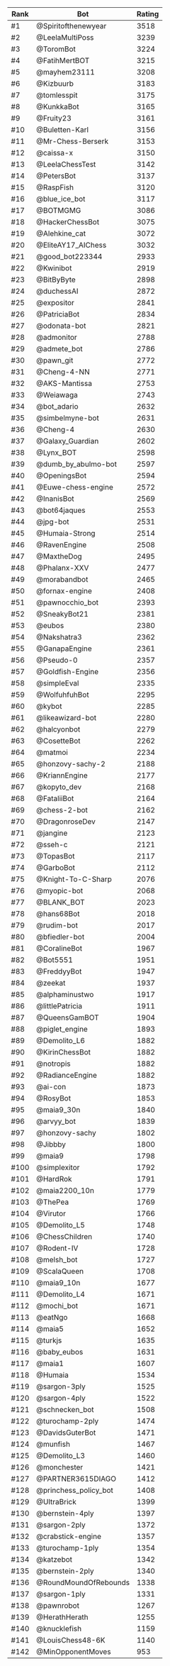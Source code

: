 Rank|Bot|Rating
---|---|---
#1|@Spiritofthenewyear|3518
#2|@LeelaMultiPoss|3239
#3|@ToromBot|3224
#4|@FatihMertBOT|3215
#5|@mayhem23111|3208
#6|@Kizbuurb|3183
#7|@tomlesspit|3175
#8|@KunkkaBot|3165
#9|@Fruity23|3161
#10|@Buletten-Karl|3156
#11|@Mr-Chess-Berserk|3153
#12|@caissa-x|3150
#13|@LeelaChessTest|3142
#14|@PetersBot|3137
#15|@RaspFish|3120
#16|@blue_ice_bot|3117
#17|@BOTMGMG|3086
#18|@HackerChessBot|3075
#19|@Alehkine_cat|3072
#20|@EliteAY17_AIChess|3032
#21|@good_bot223344|2933
#22|@Kwinibot|2919
#23|@BitByByte|2898
#24|@duchessAI|2872
#25|@expositor|2841
#26|@PatriciaBot|2834
#27|@odonata-bot|2821
#28|@admonitor|2788
#29|@admete_bot|2786
#30|@pawn_git|2772
#31|@Cheng-4-NN|2771
#32|@AKS-Mantissa|2753
#33|@Weiawaga|2743
#34|@bot_adario|2632
#35|@simbelmyne-bot|2631
#36|@Cheng-4|2630
#37|@Galaxy_Guardian|2602
#38|@Lynx_BOT|2598
#39|@dumb_by_abulmo-bot|2597
#40|@OpeningsBot|2594
#41|@Euwe-chess-engine|2572
#42|@InanisBot|2569
#43|@bot64jaques|2553
#44|@jpg-bot|2531
#45|@Humaia-Strong|2514
#46|@RavenEngine|2508
#47|@MaxtheDog|2495
#48|@Phalanx-XXV|2477
#49|@morabandbot|2465
#50|@fornax-engine|2408
#51|@pawnocchio_bot|2393
#52|@SneakyBot21|2381
#53|@eubos|2380
#54|@Nakshatra3|2362
#55|@GanapaEngine|2361
#56|@Pseudo-0|2357
#57|@Goldfish-Engine|2356
#58|@simpleEval|2335
#59|@WolfuhfuhBot|2295
#60|@kybot|2285
#61|@likeawizard-bot|2280
#62|@halcyonbot|2279
#63|@CosetteBot|2262
#64|@matmoi|2234
#65|@honzovy-sachy-2|2188
#66|@KriannEngine|2177
#67|@kopyto_dev|2168
#68|@FataliiBot|2164
#69|@chess-2-bot|2162
#70|@DragonroseDev|2147
#71|@jangine|2123
#72|@sseh-c|2121
#73|@TopasBot|2117
#74|@GarboBot|2112
#75|@Knight-To-C-Sharp|2076
#76|@myopic-bot|2068
#77|@BLANK_BOT|2023
#78|@hans68Bot|2018
#79|@rudim-bot|2017
#80|@bfiedler-bot|2004
#81|@CoralineBot|1967
#82|@Bot5551|1951
#83|@FreddyyBot|1947
#84|@zeekat|1937
#85|@alphaminustwo|1917
#86|@littlePatricia|1911
#87|@QueensGamBOT|1904
#88|@piglet_engine|1893
#89|@Demolito_L6|1882
#90|@KirinChessBot|1882
#91|@notropis|1882
#92|@RadianceEngine|1882
#93|@ai-con|1873
#94|@RosyBot|1853
#95|@maia9_30n|1840
#96|@arvyy_bot|1839
#97|@honzovy-sachy|1802
#98|@Jibbby|1800
#99|@maia9|1798
#100|@simplexitor|1792
#101|@HardRok|1791
#102|@maia2200_10n|1779
#103|@ThePea|1769
#104|@Virutor|1766
#105|@Demolito_L5|1748
#106|@ChessChildren|1740
#107|@Rodent-IV|1728
#108|@melsh_bot|1727
#109|@ScalaQueen|1708
#110|@maia9_10n|1677
#111|@Demolito_L4|1671
#112|@mochi_bot|1671
#113|@eatNgo|1668
#114|@maia5|1652
#115|@turkjs|1635
#116|@baby_eubos|1631
#117|@maia1|1607
#118|@Humaia|1534
#119|@sargon-3ply|1525
#120|@sargon-4ply|1522
#121|@schnecken_bot|1508
#122|@turochamp-2ply|1474
#123|@DavidsGuterBot|1471
#124|@munfish|1467
#125|@Demolito_L3|1460
#126|@monchester|1421
#127|@PARTNER3615DIAGO|1412
#128|@princhess_policy_bot|1408
#129|@UltraBrick|1399
#130|@bernstein-4ply|1397
#131|@sargon-2ply|1372
#132|@crabstick-engine|1357
#133|@turochamp-1ply|1354
#134|@katzebot|1342
#135|@bernstein-2ply|1340
#136|@RoundMoundOfRebounds|1338
#137|@sargon-1ply|1331
#138|@pawnrobot|1267
#139|@HerathHerath|1255
#140|@knucklefish|1159
#141|@LouisChess48-6K|1140
#142|@MinOpponentMoves|953
